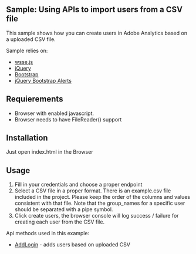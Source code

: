 ## Sample: Using APIs to import users from a CSV file

This sample shows how you can create users in Adobe Analytics based on a uploaded CSV file.

Sample relies on:

* [wsse.js](https://github.com/vrruiz/wsse-js)
* [jQuery](https://jquery.com/)
* [Bootstrap](http://getbootstrap.com/)
* [jQuery Bootstrap Alerts](http://eltimn.github.io/jquery-bs-alerts/)

## Requierements 
* Browser with enabled javascript.
* Browser needs to have FileReader() support

## Installation
Just open index.html in the Browser


## Usage 
1. Fill in your credentials and choose a proper endpoint 
2. Select a CSV file in a proper format. There is an example.csv file included in the project. Please keep the order of the columns and values consistent with that file.
Note that the group_names for a specific user should be separated with a pipe symbol.
3. Click create users, the browser console will log success / failure for creating each user from the CSV file.

Api methods used in this example:
* [AddLogin](https://marketing.adobe.com/developer/api-explorer#Permissions.AddLogin) - adds users based on uploaded CSV
